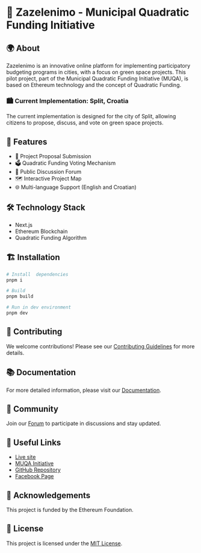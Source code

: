 # 🌿 Zazelenimo - Municipal Quadratic Funding Initiative

## 🌍 About

Zazelenimo is an innovative online platform for implementing participatory budgeting programs in cities, with a focus on green space projects. This pilot project, part of the Municipal Quadratic Funding Initiative (MUQA), is based on Ethereum technology and the concept of Quadratic Funding.

### 🏙️ Current Implementation: Split, Croatia

The current implementation is designed for the city of Split, allowing citizens to propose, discuss, and vote on green space projects.

## 🚀 Features

- 📝 Project Proposal Submission
- 🗳️ Quadratic Funding Voting Mechanism
- 💬 Public Discussion Forum
- 🗺️ Interactive Project Map
- 🌐 Multi-language Support (English and Croatian)

## 🛠️ Technology Stack

- Next.js
- Ethereum Blockchain
- Quadratic Funding Algorithm

## 🏗️ Installation
```bash
# Install  dependencies
pnpm i

# Build
pnpm build

# Run in dev environment
pnpm dev
```

## 🤝 Contributing

We welcome contributions! Please see our [Contributing Guidelines](CONTRIBUTING.md) for more details.

## 📚 Documentation

For more detailed information, please visit our [Documentation](https://docs.zazelenimo.com/).

## 💬 Community

Join our [Forum](https://forum.zazelenimo.com/) to participate in discussions and stay updated.

## 🔗 Useful Links
- [Live site](https://zazelenimo.com)
- [MUQA Initiative](https://muqa.org)
- [GitHub Repository](https://github.com/muqa-org/zazelenimo)
- [Facebook Page](https://www.facebook.com/parkovisplit)

## 🙏 Acknowledgements

This project is funded by the Ethereum Foundation.

## 📄 License

This project is licensed under the [MIT License](LICENSE).
